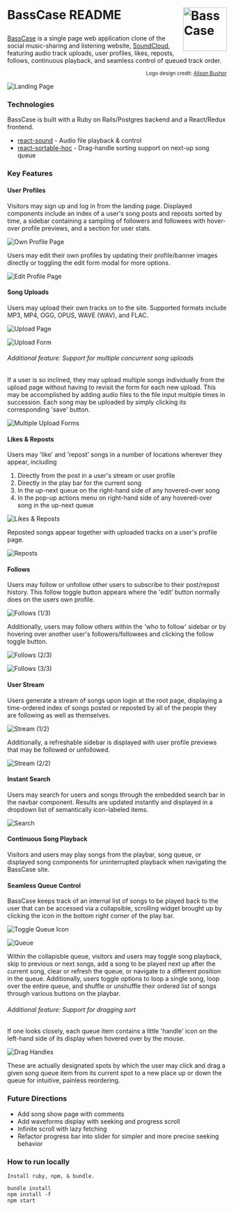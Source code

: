 # <p align="left">BassCase README<img align="right" src="app/assets/images/logo-medium.png" alt="BassCase" width="100px"></p>

[BassCase](https://bass-case.herokuapp.com/) is a single page web application clone of the social music-sharing and listening website, [SoundCloud](https://soundcloud.com/), featuring audio track uploads, user profiles, likes, reposts, follows, continuous playback, and seamless control of queued track order.

<p align="right"><sup>Logo design credit: <a href="http://www.alisonbushor.com/">Alison Bushor</a></sup></p>

![Landing Page](/app/assets/images/landing.png "BassCase Landing Page")

### Technologies

BassCase is built with a Ruby on Rails/Postgres backend and a React/Redux frontend.

* [react-sound](https://github.com/leoasis/react-sound) - Audio file playback & control
* [react-sortable-hoc](https://github.com/clauderic/react-sortable-hoc) - Drag-handle sorting support on next-up song queue

### Key Features

#### User Profiles

Visitors may sign up and log in from the landing page. Displayed components include an index of a user's song posts and reposts sorted by time, a sidebar containing a sampling of followers and followees with hover-over profile previews, and a section for user stats.

![Own Profile Page](/app/assets/images/user-profile-self.png "BassCase Profile Page (1/3)")

Users may edit their own profiles by updating their profile/banner images directly or toggling the edit form modal for more options.

![Edit Profile Page](/app/assets/images/user-profile-edit.png "BassCase Profile Page (2/3)")

#### Song Uploads

Users may upload their own tracks on to the site. Supported formats include MP3, MP4, OGG, OPUS, WAVE (WAV), and FLAC.

![Upload Page](/app/assets/images/upload.png "BassCase Uploads (1/3)")

![Upload Form](/app/assets/images/single-upload-form.png "BassCase Uploads (2/3)")

###### Additional feature: Support for multiple concurrent song uploads

If a user is so inclined, they may upload multiple songs individually from the upload page without having to revisit the form for each new upload. This may be accomplished by adding audio files to the file input multiple times in succession. Each song may be uploaded by simply clicking its corresponding 'save' button.

![Multiple Upload Forms](/app/assets/images/multiple-upload-form.png "BassCase Uploads (3/3)")

#### Likes & Reposts

Users may 'like' and 'repost' songs in a number of locations wherever they appear, including

1. Directly from the post in a user's stream or user profile
2. Directly in the play bar for the current song
3. In the up-next queue on the right-hand side of any hovered-over song
4. In the pop-up actions menu on right-hand side of any hovered-over song in the up-next queue

![Likes & Reposts](/app/assets/images/actions.png "BassCase Likes & Reposts")

<!-- ![Likes & Reposts 1/4](/app/assets/images/actions-1.png "BassCase Likes & Reposts (1/4)")

![Likes & Reposts 2/4](/app/assets/images/actions-2.png "BassCase Likes & Reposts (2/4)")

![Likes & Reposts 3/4](/app/assets/images/actions-3.png "BassCase Likes & Reposts (3/4)")

![Likes & Reposts 4/4](/app/assets/images/actions-4.png "BassCase Likes & Reposts (4/4)") -->

Reposted songs appear together with uploaded tracks on a user's profile page.

![Reposts](/app/assets/images/user-profile-with-reposts.png "BassCase Profile With Reposts")

#### Follows

Users may follow or unfollow other users to subscribe to their post/repost history. This follow toggle button appears where the 'edit' button normally does on the users own profile.

![Follows (1/3)](/app/assets/images/follows-1.png "BassCase Follows (1/3)")

Additionally, users may follow others within the 'who to follow' sidebar or by hovering over another user's followers/followees and clicking the follow toggle button.

![Follows (2/3)](/app/assets/images/follows-2.png "BassCase Follows (2/3)")

![Follows (3/3)](/app/assets/images/follows-3.png "BassCase Follows (3/3)")

#### User Stream

Users generate a stream of songs upon login at the root page, displaying a time-ordered index of songs posted or reposted by all of the people they are following as well as themselves.

![Stream (1/2)](/app/assets/images/stream.png "BassCase Stream Page (1/2)")

Additionally, a refreshable sidebar is displayed with user profile previews that may be followed or unfollowed.

![Stream (2/2)](/app/assets/images/stream-sidebar.png "BassCase Stream Page (2/2)")

#### Instant Search

Users may search for users and songs through the embedded search bar in the navbar component. Results are updated instantly and displayed in a dropdown list of semantically icon-labeled items.

![Search](/app/assets/images/search.png "BassCase Search")

#### Continuous Song Playback

Visitors and users may play songs from the playbar, song queue, or displayed song components for uninterrupted playback when navigating the BassCase site.

#### Seamless Queue Control

BassCase keeps track of an internal list of songs to be played back to the user that can be accessed via a collapsible, scrolling widget brought up by clicking the icon in the bottom right corner of the play bar.

![Toggle Queue Icon](/app/assets/images/toggle-queue.png "BassCase Queue (1/2)")

![Queue](/app/assets/images/queue.png "BassCase Queue (2/2)")

Within the collapisble queue, visitors and users may toggle song playback, skip to previous or next songs, add a song to be played next up after the current song, clear or refresh the queue, or navigate to a different position in the queue. Additionally, users toggle options to loop a single song, loop over the entire queue, and shuffle or unshuffle their ordered list of songs through various buttons on the playbar.

###### Additional feature: Support for dragging sort

If one looks closely, each queue item contains a little 'handle' icon on the left-hand side of its display when hovered over by the mouse.

![Drag Handles](/app/assets/images/drag-handles.png "BassCase Sortable Queue (1/2)")

These are actually designated spots by which the user may click and drag a given song queue item from its current spot to a new place up or down the queue for intuitive, painless reordering.

### Future Directions

* Add song show page with comments
* Add waveforms display with seeking and progress scroll
* Infinite scroll with lazy fetching
* Refactor progress bar into slider for simpler and more precise seeking behavior


### How to run locally

```
Install ruby, npm, & bundle.

bundle install
npm install -f
npm start
```